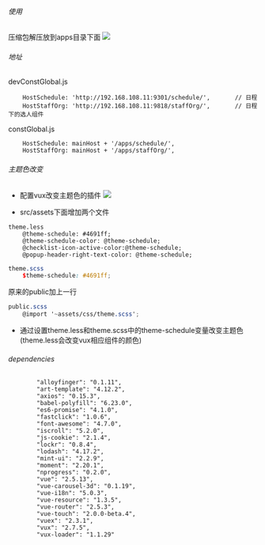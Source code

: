 ###### 使用
压缩包解压放到apps目录下面
![](https://upload-images.jianshu.io/upload_images/2216204-0495df1b7c85b3c5.png?imageMogr2/auto-orient/strip%7CimageView2/2/w/1240)

###### 地址
devConstGlobal.js
```
    HostSchedule: 'http://192.168.108.11:9301/schedule/',       // 日程
    HostStaffOrg: 'http://192.168.108.11:9818/staffOrg/',       // 日程下的选人组件
```
constGlobal.js
```
    HostSchedule: mainHost + '/apps/schedule/',
    HostStaffOrg: mainHost + '/apps/staffOrg/',
```
###### 主题色改变
* 配置vux改变主题色的插件
![](https://upload-images.jianshu.io/upload_images/2216204-edff1016e4c2c555.png?imageMogr2/auto-orient/strip%7CimageView2/2/w/1240)

* src/assets下面增加两个文件
```less
theme.less
    @theme-schedule: #4691ff;
    @theme-schedule-color: @theme-schedule;
    @checklist-icon-active-color:@theme-schedule;
    @popup-header-right-text-color: @theme-schedule;
```
```scss
theme.scss
    $theme-schedule: #4691ff;
```
原来的public加上一行
```scss
public.scss
    @import '~assets/css/theme.scss';
```
* 通过设置theme.less和theme.scss中的theme-schedule变量改变主题色(theme.less会改变vux相应组件的颜色)
###### dependencies
```
        "alloyfinger": "0.1.11",
        "art-template": "4.12.2",
        "axios": "0.15.3",
        "babel-polyfill": "6.23.0",
        "es6-promise": "4.1.0",
        "fastclick": "1.0.6",
        "font-awesome": "4.7.0",
        "iscroll": "5.2.0",
        "js-cookie": "2.1.4",
        "lockr": "0.8.4",
        "lodash": "4.17.2",
        "mint-ui": "2.2.9",
        "moment": "2.20.1",
        "nprogress": "0.2.0",
        "vue": "2.5.13",
        "vue-carousel-3d": "0.1.19",
        "vue-i18n": "5.0.3",
        "vue-resource": "1.3.5",
        "vue-router": "2.5.3",
        "vue-touch": "2.0.0-beta.4",
        "vuex": "2.3.1",
        "vux": "2.7.5",
        "vux-loader": "1.1.29"
```